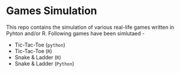 # Games Simulation

This repo contains the simulation of various real-life games written in Pyhton and/or R. Following games have been simlutaed -

* Tic-Tac-Toe (`python`)
* Tic-Tac-Toe (`R`)
* Snake & Ladder (`R`)
* Snake & Ladder (`Python`)



